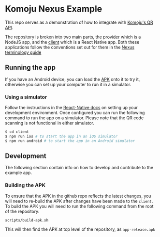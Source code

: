 # Komoju Nexus Example

This repo serves as a demonstration of how to integrate with [Komoju's QR API](https://docs.komoju.com/en/qr/integration_guide/).

The repository is broken into two main parts, the [provider](./provider) which is a NodeJS app, and the [client](./client) which is a React Native app. Both these applications follow the conventions set out for them in the [Nexus terminology guide](https://docs.komoju.com/en/qr/overview/#terminology)

## Running the app

If you have an Android device, you can load the [APK](./app-release.apk) onto it to try it, otherwise you can set up your computer to run it in a simulator.

### Using a simulator

Follow the instructions in the [React-Native docs](https://reactnative.dev/docs/environment-setup) on setting up your development environment. Once configured you can run the following command to run the app on a simulator. Please note that the QR code scanning is not functional in either simulator.

```bash
$ cd client
$ npm run ios # to start the app in an iOS simulator
$ npm run android # to start the app in an Android simulator
```

## Development

The following section contain info on how to develop and contribute to the example app.

### Building the APK

To ensure that the APK in the github repo reflects the latest changes, you will need to re-build the APK after changes have been made to the `client`. To build the APK you will need to run the following command from the root of the repository:
```
scripts/build-apk.sh
```

This will then find the APK at top level of the repository, as `app-release.apk`
